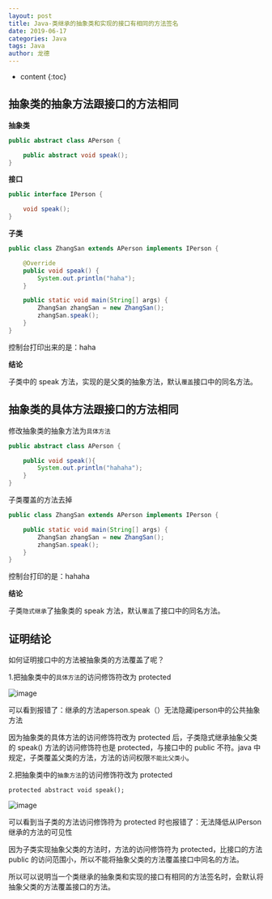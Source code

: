 ```yaml
---
layout: post
title: Java-类继承的抽象类和实现的接口有相同的方法签名
date: 2019-06-17
categories: Java
tags: Java
author: 龙德
---
```


* content
{:toc}

## 抽象类的抽象方法跟接口的方法相同

**抽象类**

```java
public abstract class APerson {

	public abstract void speak();
}
```

**接口**

```java
public interface IPerson {

	void speak();
}
```

**子类**

```java
public class ZhangSan extends APerson implements IPerson {

	@Override
	public void speak() {
		System.out.println("haha");
	}

	public static void main(String[] args) {
		ZhangSan zhangSan = new ZhangSan();
		zhangSan.speak();
	}
}
```




控制台打印出来的是：haha

**结论**

子类中的 speak 方法，实现的是父类的抽象方法，默认`覆盖`接口中的同名方法。

## 抽象类的具体方法跟接口的方法相同

修改抽象类的抽象方法为`具体方法`

```java
public abstract class APerson {

	public void speak(){
		System.out.println("hahaha");
	}
}
```

子类覆盖的方法去掉

```java
public class ZhangSan extends APerson implements IPerson {

	public static void main(String[] args) {
		ZhangSan zhangSan = new ZhangSan();
		zhangSan.speak();
	}
}
```

控制台打印的是：hahaha

**结论**

子类`隐式继承`了抽象类的 speak 方法，默认`覆盖`了接口中的同名方法。

## 证明结论

如何证明接口中的方法被抽象类的方法覆盖了呢？

1.把抽象类中的`具体方法`的访问修饰符改为 protected

![image](https://miansen.wang/assets/20190617164011.png)

可以看到报错了：继承的方法aperson.speak（）无法隐藏iperson中的公共抽象方法

因为抽象类的具体方法的访问修饰符改为 protected 后，子类隐式继承抽象父类的 speak() 方法的访问修饰符也是 protected，与接口中的 public 不符。java 中规定，子类覆盖父类的方法，方法的访问权限`不能比父类小`。

2.把抽象类中的`抽象方法`的访问修饰符改为 protected

```
protected abstract void speak();
```

![image](https://miansen.wang/assets/20190617170446.png)

可以看到当子类的方法访问修饰符为 protected 时也报错了：无法降低从IPerson继承的方法的可见性

因为子类实现抽象父类的方法时，方法的访问修饰符为 protected，比接口的方法 public 的访问范围小，所以不能将抽象父类的方法覆盖接口中同名的方法。

所以可以说明当一个类继承的抽象类和实现的接口有相同的方法签名时，会默认将抽象父类的方法覆盖接口的方法。